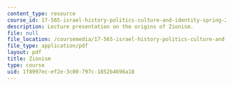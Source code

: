 ```yaml
---
content_type: resource
course_id: 17-565-israel-history-politics-culture-and-identity-spring-2011
description: Lecture presentation on the origins of Zionism.
file: null
file_location: /coursemedia/17-565-israel-history-politics-culture-and-identity-spring-2011/1f8997ecef2e3c00797c1852b4696a18_MIT17_565S11_ses2_slides.pdf
file_type: application/pdf
layout: pdf
title: Zionism
type: course
uid: 1f8997ec-ef2e-3c00-797c-1852b4696a18
---
```

